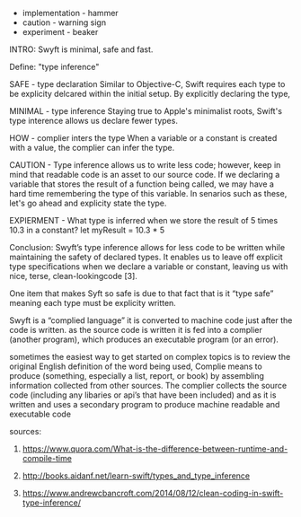 - implementation - hammer
- caution - warning sign
- experiment - beaker

INTRO:
Swyft is minimal, safe and fast.

Define: "type inference"

SAFE - type declaration
Similar to Objective-C, Swift requires each type to be explicity delcared within the initial setup. By explicitly declaring the type,

MINIMAL - type inference
Staying true to Apple's minimalist roots, Swift's type interence allows us declare fewer types.


HOW - complier inters the type
When a variable or a constant is created with a value, the complier can infer the type.

CAUTION -
Type inference allows us to write less code; however, keep in mind that readable code is an asset to our source code. If we declaring a variable that stores the result of a function being called, we may have a hard time remembering the type of this variable. In senarios such as these, let's go ahead and explicity state the type.

EXPIERMENT -
What type is inferred when we store the result of 5 times 10.3 in a constant?
  let myResult = 10.3 * 5

Conclusion:
Swyft’s type inference allows for less code to be written while maintaining the safety of declared types.
It enables us to leave off explicit type specifications when we declare a variable or constant, leaving us with nice, terse, clean-lookingcode [3]. 

One item that makes Syft so safe is due to that fact that is it “type safe” meaning each type must be explicity written.

Swyft is a “complied language” it is converted to machine code just after the code is written.   as the source code is written it is fed into a complier (another program), which produces an executable program (or an error).

sometimes the easiest way to get started on complex topics is to review the original English definition of the word being used, Complie means to produce (something, especially a list, report, or book) by assembling information collected from other sources. The complier collects the source code (including any libaries or api’s that have been included) and as it is written and uses a secondary program to produce machine readable and executable code


sources:
1. https://www.quora.com/What-is-the-difference-between-runtime-and-compile-time

2. http://books.aidanf.net/learn-swift/types_and_type_inference

3. https://www.andrewcbancroft.com/2014/08/12/clean-coding-in-swift-type-inference/
